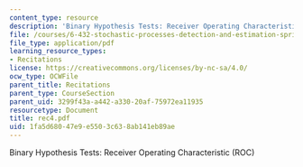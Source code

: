 ```yaml
---
content_type: resource
description: 'Binary Hypothesis Tests: Receiver Operating Characteristic (ROC)'
file: /courses/6-432-stochastic-processes-detection-and-estimation-spring-2004/1fa5d68047e9e5503c638ab141eb89ae_rec4.pdf
file_type: application/pdf
learning_resource_types:
- Recitations
license: https://creativecommons.org/licenses/by-nc-sa/4.0/
ocw_type: OCWFile
parent_title: Recitations
parent_type: CourseSection
parent_uid: 3299f43a-a442-a330-20af-75972ea11935
resourcetype: Document
title: rec4.pdf
uid: 1fa5d680-47e9-e550-3c63-8ab141eb89ae
---
```

Binary Hypothesis Tests: Receiver Operating Characteristic (ROC)